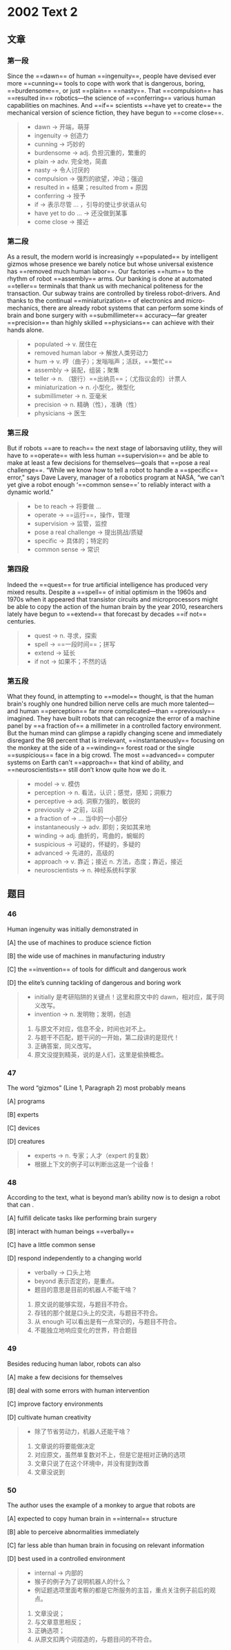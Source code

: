 # 2002 Text 2

## 文章

### 第一段

Since the ==dawn== of human ==ingenuity==, people have devised ever more ==cunning== tools to cope with work that is dangerous, boring, ==burdensome==, or just ==plain== ==nasty==. That ==compulsion== has ==resulted in== robotics—the science of ==conferring== various human capabilities on machines. And ==if== scientists ==have yet to create== the mechanical version of science fiction, they have begun to ==come close==.

> - dawn → 开端，萌芽
> - ingenuity → 创造力
> - cunning → 巧妙的
> - burdensome  → adj. 负担沉重的，繁重的
> - plain → adv. 完全地，简直
> - nasty → 令人讨厌的
> - compulsion → 强烈的欲望，冲动；强迫
> - resulted in + 结果；resulted from + 原因
> - conferring → 授予
> - if → 表示尽管 ... ，引导的使让步状语从句
> - have yet to do ...  → 还没做到某事
> - come close → 接近

### 第二段

As a result, the modern world is increasingly ==populated== by intelligent gizmos whose presence we barely notice but whose universal existence has ==removed much human labor==. Our factories ==hum== to the rhythm of robot ==assembly== arms. Our banking is done at automated ==teller== terminals that thank us with mechanical politeness for the transaction. Our subway trains are controlled by tireless robot-drivers. And thanks to the continual ==miniaturization== of electronics and micro-mechanics, there are already robot systems that can perform some kinds of brain and bone surgery with ==submillimeter== accuracy—far greater ==precision== than highly skilled ==physicians== can achieve with their hands alone.

> - populated → v. 居住在
> - removed human labor → 解放人类劳动力
> - hum → v. 哼（曲子）；发嗡嗡声；活跃，==繁忙==
> - assembly → 装配，组装；聚集
> - teller → n. （银行）==出纳员==；（尤指议会的）计票人
> - miniaturization → n. 小型化，微型化
> - submillimeter → n. 亚毫米
> - precision → n. 精确（性），准确（性）
> - physicians → 医生

### 第三段

But if robots ==are to reach== the next stage of laborsaving utility, they will have to ==operate== with less human ==supervision== and be able to make at least a few decisions for themselves—goals that ==pose a real challenge==. “While we know how to tell a robot to handle a ==specific== error," says Dave Lavery, manager of a robotics program at NASA, “we can't yet give a robot enough ‘==common sense==’ to reliably interact with a dynamic world.”

> - be to reach → 将要做 ... 
> - operate → ==运行==，操作，管理
> - supervision → 监管，监控
> - pose a real challenge → 提出挑战/质疑
> - specific → 具体的；特定的
> - common sense → 常识

### 第四段

Indeed the ==quest== for true artificial intelligence has produced very mixed results. Despite a ==spell== of initial optimism in the 1960s and 1970s when it appeared that transistor circuits and microprocessors might be able to copy the action of the human brain by the year 2010, researchers lately have begun to ==extend== that forecast by decades ==if not== centuries.

> - quest → n. 寻求，探索
> - spell → ==一段时间==；拼写
> - extend → 延长
> - if not → 如果不；不然的话

### 第五段

What they found, in attempting to ==model== thought, is that the human brain's roughly one hundred billion nerve cells are much more talented—and human ==perception== far more complicated—than ==previously== imagined. They have built robots that can recognize the error of a machine panel by ==a fraction of== a millimeter in a controlled factory environment. But the human mind can glimpse a rapidly changing scene and immediately disregard the 98 percent that is irrelevant, ==instantaneously== focusing on the monkey at the side of a ==winding== forest road or the single ==suspicious== face in a big crowd. The most ==advanced== computer systems on Earth can't ==approach== that kind of ability, and ==neuroscientists== still don’t know quite how we do it.

> - model → v. 模仿
> - perception → n. 看法，认识；感觉，感知；洞察力
> - perceptive → adj. 洞察力强的，敏锐的
> - previously → 之前，以前
> - a fraction of →  ... 当中的一小部分
> - instantaneously → adv. 即刻；突如其来地
> - winding → adj. 曲折的，弯曲的，蜿蜒的
> - suspicious → 可疑的，怀疑的，多疑的
> - advanced → 先进的，高级的
> - approach → v. 靠近；接近 n. 方法，态度；靠近，接近
> - neuroscientists → n. 神经系统科学家

## 题目

### 46

Human ingenuity was initially demonstrated in

[A] the use of machines to produce science fiction

[B] the wide use of machines in manufacturing industry

[C] the ==invention== of tools for difficult and dangerous work

[D] the elite’s cunning tackling of dangerous and boring work

> - initially 是考研陷阱的关键点！这里和原文中的 dawn，相对应，属于同义改写。
> - invention → n. 发明物；发明，创造
> 1. 与原文不对应，信息不全，时间也对不上。
> 2. 与题干不匹配，题干问的一开始，第二段讲的是现代！
> 3. 正确答案，同义改写。
> 4. 原文没提到精英，说的是人们，这里是偷换概念。

### 47

The word “gizmos” (Line 1, Paragraph 2) most probably means

[A] programs

[B] experts 

[C] devices 

[D] creatures

> - experts → n. 专家；人才（expert 的复数）
> - 根据上下文的例子可以判断出这是一个设备！

### 48

According to the text, what is beyond man’s ability now is to design a robot that can . 

[A] fulfill delicate tasks like performing brain surgery

[B] interact with human beings ==verbally== 

[C] have a little common sense

[D] respond independently to a changing world

> - verbally → 口头上地
> - beyond 表示否定的，是重点。
> - 题目的意思是目前的机器人不能干啥？
> 1. 原文说的能够实现，与题目不符合。
> 2. 存钱的那个就是口头上的交流，与题目不符合。
> 3. 从 enough 可以看出是有一点常识的，与题目不符合。
> 4. 不能独立地响应变化的世界，符合题目

### 49

Besides reducing human labor, robots can also

[A] make a few decisions for themselves

[B] deal with some errors with human intervention 

[C] improve factory environments

[D] cultivate human creativity

> - 除了节省劳动力，机器人还能干啥？
> 1. 文章说的将要能做决定
> 2. 对应原文，虽然单复数对不上，但是它是相对正确的选项
> 3. 文章只说了在这个环境中，并没有提到改善
> 4. 文章没说到

### 50

The author uses the example of a monkey to argue that robots are

[A] expected to copy human brain in ==internal== structure

[B] able to perceive abnormalities immediately

[C] far less able than human brain in focusing on relevant information 

[D] best used in a controlled environment

> - internal → 内部的
> - 猴子的例子为了说明机器人的什么？
> - 例证题选项里面考察的都是它所服务的主旨，重点关注例子前后的观点。
> 1. 文章没说；
> 2. 与文章意思相反；
> 3. 正确选项；
> 4. 从原文扣两个词捏造的，与题目问的不符合。
